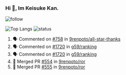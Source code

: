 ### Hi 👋, Im Keisuke Kan.

<!--
**9renpoto/9renpoto** is a ✨ _special_ ✨ repository because its `README.md` (this file) appears on your GitHub profile.

Here are some ideas to get you started:

- 🔭 I’m currently working on ...
- 🌱 I’m currently learning ...
- 👯 I’m looking to collaborate on ...
- 🤔 I’m looking for help with ...
- 💬 Ask me about ...
- 📫 How to reach me: ...
- 😄 Pronouns: ...
- ⚡ Fun fact: ...
-->

![follow](https://img.shields.io/github/followers/9renpoto?label=Follow&style=social)

![Top Langs](https://github-readme-stats.vercel.app/api/top-langs/?username=9renpoto&hide=html&layout=compact)
![status](https://github-readme-stats.vercel.app/api?username=9renpoto&show_icons=true&count_private=true&hide=issues,contribs)

<!--START_SECTION:activity-->
1. 🗣 Commented on [#758](https://github.com/9renpoto/all-star-thanks/issues/758) in [9renpoto/all-star-thanks](https://github.com/9renpoto/all-star-thanks)
2. 🗣 Commented on [#1720](https://github.com/g59/ranking/issues/1720) in [g59/ranking](https://github.com/g59/ranking)
3. 🗣 Commented on [#1720](https://github.com/g59/ranking/issues/1720) in [g59/ranking](https://github.com/g59/ranking)
4. 🎉 Merged PR [#554](https://github.com/9renpoto/ror/pull/554) in [9renpoto/ror](https://github.com/9renpoto/ror)
5. 🎉 Merged PR [#555](https://github.com/9renpoto/ror/pull/555) in [9renpoto/ror](https://github.com/9renpoto/ror)
<!--END_SECTION:activity-->

